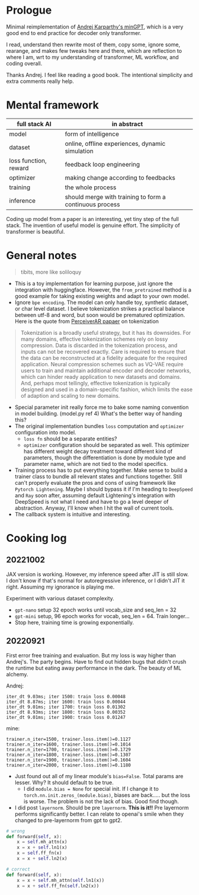 # Prologue
Minimal reimplementation of [Andrej Karparthy's minGPT](https://github.com/karpathy/minGPT), which is a very good end to end practice for decoder only transformer. 

I read, understand then rewrite most of them, copy some, ignore some, rearange, and makes few tweaks here and there, which are reflection to where I am, wrt to my understanding of transformer, ML workflow, and coding overall. 

Thanks Andrej. I feel like reading a good book. The intentional simplicity and extra comments really help.

# Mental framework
| full stack AI         | in abstract                 |
| ----------------------------- | --------------------------- |
| model                     | form of intelligence      |
| dataset                   | online, offline experiences, dynamic simulation |
| loss function, reward | feedback loop engineering              |
| optimizer                 | making change according to feedbacks               |
| training                  | the whole process           |
| inference                 | should merge with training to form a continuous process                            |

Coding up model from a paper is an interesting, yet tiny step of the full stack. The invention of useful model is genuine effort. The simplicity of transformer is beautiful. 

# General notes
> tibits, more like soliloquy

- This is a toy implementation for learning purpose, just ignore the integration with huggingface. However, the `from_pretrained` method is a good example for taking existing weights and adapt to your own model. 
- Ignore `bpe encoding`. The model can only handle toy, synthetic dataset, or char level dataset. I believe tokenization strikes a practical balance between utf-8 and word, but soon would be prematured optimization. Here is the quote from [PerceiverAR papaer](https://arxiv.org/abs/2202.07765) on tokenization
> Tokenization is a broadly useful strategy, but it has its downsides. For many domains, effective tokenization schemes rely on lossy compression. Data is discarded in the tokenization process, and inputs can not be recovered exactly. Care is required to ensure that the data can be reconstructed at a fidelity adequate for the required application. Neural compression schemes such as VQ-VAE require users to train and maintain additional encoder and decoder networks, which can hinder ready application to new datasets and domains. And, perhaps most tellingly, effective tokenization is typically designed and used in a domain-specific fashion, which limits the ease of adaption and scaling to new domains.


- Special parameter init really force me to bake some naming convention in model building. (model.py ref 4) What's the better way of handing this? 
- The original implementation bundles `loss` computation and `optimizer` configuration into model. 
    - `loss fn` should be a separate entities?
    - `optimizer` configuration should be separated as well. This optimizer has different weight decay treatment toward different kind of parameters, though the differentiation is done by module type and parameter name, which are not tied to the model specifics. 
- Training process has to put everything together. Make sense to build a trainer class to bundle all relevant states and functions together. Still can't properly evaluate the pros and cons of using framework like `Pytorch Lightening`. Maybe I should bypass it if I'm heading to `DeepSpeed` and `Ray` soon after, assuming default Lightening's integration with DeepSpeed is not what I need and have to go a level deeper of abstraction. Anyway, I'll know when I hit the wall of current tools. 
- The callback system is intuitive and interesting.

# Cooking log
## 20221002
JAX version is working. However, my inference speed after JIT is still slow.  
I don't know if that's normal for autoregressive inference, or I didn't JIT it right. Assuming my ignorance is playing me. 

Experiment with various dataset complexity. 
- `gpt-nano` setup 32 epoch works until vocab_size and seq_len = 32
- `gpt-mini` setup, 96 epoch works for vocab, seq_len = 64. Train longer...
- Stop here, training time is growing exponentially.

## 20220921
First error free training and evaluation. But my loss is way higher than Andrej's. The party begins. Have to find out hidden bugs that didn't crush the runtime but eating away performance in the dark. The beauty of ML alchemy.

Andrej:
``` 
iter_dt 9.03ms; iter 1500: train loss 0.00048
iter_dt 8.87ms; iter 1600: train loss 0.00044
iter_dt 9.01ms; iter 1700: train loss 0.01302
iter_dt 8.93ms; iter 1800: train loss 0.00352
iter_dt 9.01ms; iter 1900: train loss 0.01247
```

mine: 
```
trainer.n_iter=1500, trainer.loss.item()=0.1127
trainer.n_iter=1600, trainer.loss.item()=0.1014
trainer.n_iter=1700, trainer.loss.item()=0.1729
trainer.n_iter=1800, trainer.loss.item()=0.1307
trainer.n_iter=1900, trainer.loss.item()=0.1604
trainer.n_iter=2000, trainer.loss.item()=0.1180
```

- Just found out all of my linear module's `bias=False`. Total params are lesser. Why? It should default to be true. 
  - I did `module.bias = None` for special init. If I change it to `torch.nn.init.zeros_(module.bias)`, biases are back..... but the loss is worse. The problem is not the lack of bias. Good find though. 
- I did post `layernorm`. Should be pre `layernorm`. **This is it!!** Pre layernorm performs significantly better. I can relate to openai's smile when they changed to pre-layernorm from gpt to gpt2. 
```python
# wrong
def forward(self, x):
    x = self.mh_attn(x)
    x = x + self.ln1(x)
    x = self.ff_fn(x)
    x = x + self.ln2(x)

# correct
def forward(self, x):
    x = x + self.mh_attn(self.ln1(x))
    x = x + self.ff_fn(self.ln2(x))
```